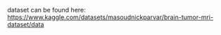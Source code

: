 dataset can be found here: https://www.kaggle.com/datasets/masoudnickparvar/brain-tumor-mri-dataset/data
